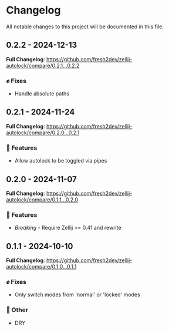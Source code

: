 # Changelog

All notable changes to this project will be documented in this file.

## 0.2.2 - 2024-12-13

**Full Changelog**: https://github.com/fresh2dev/zellij-autolock/compare/0.2.1...0.2.2

### :fist: Fixes

- Handle absolute paths

## 0.2.1 - 2024-11-24

**Full Changelog**: https://github.com/fresh2dev/zellij-autolock/compare/0.2.0...0.2.1

### :clap: Features

- Allow autolock to be toggled via pipes

## 0.2.0 - 2024-11-07

**Full Changelog**: https://github.com/fresh2dev/zellij-autolock/compare/0.1.1...0.2.0

### :clap: Features

- *Breaking* - Require Zellij >= 0.41 and rewrite

## 0.1.1 - 2024-10-10

**Full Changelog**: https://github.com/fresh2dev/zellij-autolock/compare/0.1.0...0.1.1

### :fist: Fixes

- Only switch modes from 'normal' or 'locked' modes

### :metal: Other

- DRY

<!-- generated by git-cliff -->
